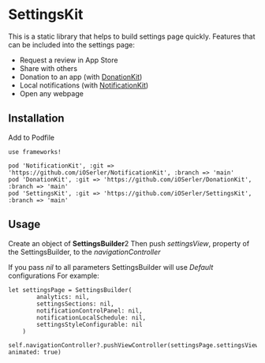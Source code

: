 # SettingsKit

This is a static library that helps to build settings page quickly. Features that can be included into the settings page: 
 - Request a review in App Store
 - Share with others
 - Donation to an app   (with [DonationKit](https://github.com/iOSerler/DonationKit))
 - Local notifications  (with [NotificationKit](https://github.com/iOSerler/NotificationKit))
 - Open any webpage


## Installation
Add to Podfile

```
use frameworks!

pod 'NotificationKit', :git => 'https://github.com/iOSerler/NotificationKit', :branch => 'main'
pod 'DonationKit', :git => 'https://github.com/iOSerler/DonationKit', :branch => 'main'
pod 'SettingsKit', :git => 'https://github.com/iOSerler/SettingsKit', :branch => 'main'
```


## Usage
Create an object of **SettingsBuilder**2
Then push *settingsView*, property of the SettingsBuilder, to the *navigationController*

If you pass *nil* to all parameters SettingsBuilder will use *Default* configurations
For example:

```
let settingsPage = SettingsBuilder(
        analytics: nil,
        settingsSections: nil,
        notificationControlPanel: nil,
        notificationLocalSchedule: nil,
        settingsStyleConfigurable: nil
    )

self.navigationController?.pushViewController(settingsPage.settingsView, animated: true)
```
<!-- ![title](Images/example.png) -->

